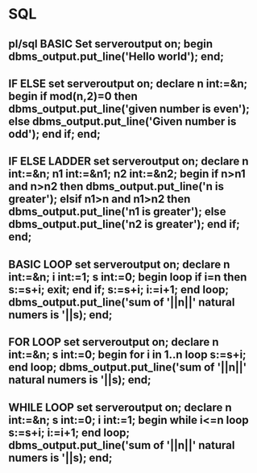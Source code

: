 # SQL
pl/sql
BASIC
Set serveroutput on;
begin
     dbms_output.put_line('Hello world');
end;
-------------------------------------------------------------------------------------------------------------------
IF ELSE
set serveroutput on;
declare
    n int:=&n;
begin
    if mod(n,2)=0 then
           dbms_output.put_line('given number is even');
    else
          dbms_output.put_line('Given number is odd');
    end if;
end;
-------------------------------------------------------------------------------------------------------------------
IF ELSE LADDER
set serveroutput on;
declare
    n int:=&n;
    n1 int:=&n1;
    n2 int:=&n2;
begin
    if n>n1 and n>n2 then
           dbms_output.put_line('n is greater');
    elsif n1>n and n1>n2 then
          dbms_output.put_line('n1 is greater');
    else
          dbms_output.put_line('n2 is greater');
    end if;
end;
------------------------------------------------------------------------------------------------------------------
BASIC LOOP
set serveroutput on;
declare
    n int:=&n;
    i int:=1;
    s int:=0;
begin
    loop 
        if i=n then
            s:=s+i;
            exit;
        end if;
        s:=s+i;
        i:=i+1;
   end loop;
   dbms_output.put_line('sum of  '||n||' natural numers  is '||s);
end;
-----------------------------------------------------------------------------------------------------------------------
FOR LOOP
set serveroutput on;
declare
    n int:=&n;
    s int:=0;
begin
    for i in 1..n
    loop
       s:=s+i;
    end loop;
   dbms_output.put_line('sum of  '||n||' natural numers  is '||s);
end;
------------------------------------------------------------------------------------------------------------------------
WHILE LOOP
set serveroutput on;
declare
    n int:=&n;
    s int:=0;
    i int:=1;
begin
    while i<=n
    loop
       s:=s+i;
       i:=i+1;
    end loop;
   dbms_output.put_line('sum of  '||n||' natural numers  is '||s);
end;
----------------------------------------------------------------------------------------------------------------------------
